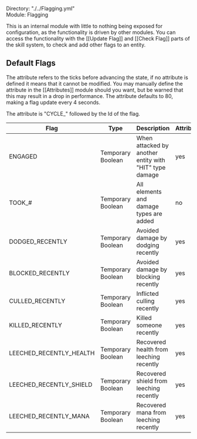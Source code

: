 Directory: "./../Flagging.yml"  
Module: Flagging

This is an internal module with little to nothing being exposed for configuration, as the functionality is driven by other modules. You can access the functionality with the [[Update Flag]] and [[Check Flag]] parts of the skill system, to check and add other flags to an entity.

## Default Flags

The attribute refers to the ticks before advancing the state, if no attribute is defined it means that it cannot be modified. You may manually define the attribute in the [[Attributes]] module should you want, but be warned that this may result in a drop in performance. The attribute defaults to 80, making a flag update every 4 seconds.

The attribute is "CYCLE_" followed by the Id of the flag.

| Flag | Type | Description | Attribute |
|-|-|-|-|
| ENGAGED | Temporary Boolean | When attacked by another entity with "HIT" type damage | yes |
| TOOK_# | Temporary Boolean | All elements and damage types are added | no |
| DODGED_RECENTLY | Temporary Boolean | Avoided damage by dodging recently | yes |
| BLOCKED_RECENTLY | Temporary Boolean | Avoided damage by blocking recently | yes |
| CULLED_RECENTLY | Temporary Boolean | Inflicted culling recently | yes |
| KILLED_RECENTLY | Temporary Boolean | Killed someone recently | yes |
| LEECHED_RECENTLY_HEALTH | Temporary Boolean | Recovered health from leeching recently | yes |
| LEECHED_RECENTLY_SHIELD | Temporary Boolean | Recovered shield from leeching recently | yes |
| LEECHED_RECENTLY_MANA | Temporary Boolean | Recovered mana from leeching recently | yes |